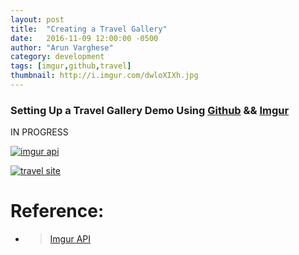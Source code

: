 ```yaml
---
layout: post
title:  "Creating a Travel Gallery"
date:   2016-11-09 12:00:00 -0500
author: "Arun Varghese"
category: development
tags: [imgur,github,travel]
thumbnail: http://i.imgur.com/dwloXIXh.jpg
---
```


### Setting Up a Travel Gallery Demo Using [Github](https://github.com/) && [Imgur](http://imgur.com/)

IN PROGRESS


<a target="_blank" href="http://avarghese.me/travel"><img class="img-travel" src="http://i.imgur.com/8ICKifkh.jpg" alt
	="imgur api"/></a> 

<a target="_blank" href="http://avarghese.me/travel"><img class="img-travel" src="http://i.imgur.com/dwloXIXh.jpg" alt
	="travel site"/></a>  

# Reference:

+ >[Imgur API](https://api.imgur.com/)  
